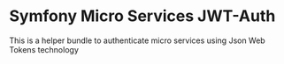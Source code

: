 # Symfony Micro Services JWT-Auth

This is a helper bundle to authenticate micro services using Json Web Tokens technology
